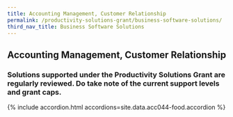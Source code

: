 ```yaml
---
title: Accounting Management, Customer Relationship
permalink: /productivity-solutions-grant/business-software-solutions/
third_nav_title: Business Software Solutions
---
```


## Accounting Management, Customer Relationship

### Solutions supported under the Productivity Solutions Grant are regularly reviewed. Do take note of the current support levels and grant caps.

{% include accordion.html accordions=site.data.acc044-food.accordion %}